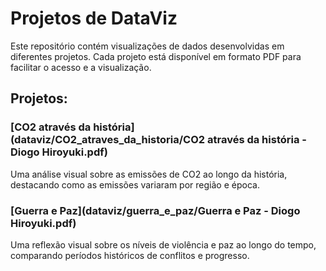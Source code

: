 # Projetos de DataViz

Este repositório contém visualizações de dados desenvolvidas em diferentes projetos. Cada projeto está disponível em formato PDF para facilitar o acesso e a visualização.

## Projetos:

### [CO2 através da história](dataviz/CO2_atraves_da_historia/CO2 através da história - Diogo Hiroyuki.pdf)
Uma análise visual sobre as emissões de CO2 ao longo da história, destacando como as emissões variaram por região e época.

### [Guerra e Paz](dataviz/guerra_e_paz/Guerra e Paz - Diogo Hiroyuki.pdf)
Uma reflexão visual sobre os níveis de violência e paz ao longo do tempo, comparando períodos históricos de conflitos e progresso.
